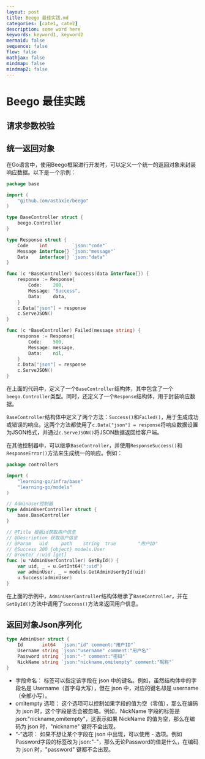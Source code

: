 ```yaml
---
layout: post
title: Beego 最佳实践.md
categories: [cate1, cate2]
description: some word here
keywords: keyword1, keyword2
mermaid: false
sequence: false
flow: false
mathjax: false
mindmap: false
mindmap2: false
---
```

# Beego 最佳实践

## 请求参数校验



## 统一返回对象

在Go语言中，使用Beego框架进行开发时，可以定义一个统一的返回对象来封装响应数据。以下是一个示例：

```go
package base

import (
	"github.com/astaxie/beego"
)

type BaseController struct {
	beego.Controller
}

type Response struct {
	Code    int         `json:"code"`
	Message interface{} `json:"message"`
	Data    interface{} `json:"data"`
}

func (c *BaseController) Success(data interface{}) {
	response := Response{
		Code:    200,
		Message: "Success",
		Data:    data,
	}
	c.Data["json"] = response
	c.ServeJSON()
}

func (c *BaseController) Failed(message string) {
	response := Response{
		Code:    500,
		Message: message,
		Data:    nil,
	}
	c.Data["json"] = response
	c.ServeJSON()
}

```



在上面的代码中，定义了一个`BaseController`结构体，其中包含了一个`beego.Controller`类型。同时，还定义了一个`Response`结构体，用于封装响应数据。

`BaseController`结构体中定义了两个方法：`Success()`和`Failed()`，用于生成成功或错误的响应。这两个方法都使用了`c.Data["json"] = response`将响应数据设置为JSON格式，并通过`c.ServeJSON()`将JSON数据返回给客户端。

在其他控制器中，可以继承`BaseController`，并使用`ResponseSuccess()`和`ResponseError()`方法来生成统一的响应。例如：



```go
package controllers

import (
	"learning-go/infra/base"
	"learning-go/models"
)

// AdminUser控制器
type AdminUserController struct {
	base.BaseController
}

// @Title 根据id获取用户信息
// @Description 获取用户信息
// @Param	uid		path 	string	true		"用户ID"
// @Success 200 {object} models.User
// @router /:uid [get]
func (u *AdminUserController) GetById() {
	var uid, _ = u.GetInt64(":uid")
	var adminUser, _ = models.GetAdminUserById(uid)
	u.Success(adminUser)
}
```



在上面的示例中，`AdminUserController`结构体继承了`BaseController`，并在`GetById()`方法中调用了`Success()`方法来返回用户信息。



## 返回对象Json序列化

```go
type AdminUser struct {
	Id       int64  `json:"id" comment:"用户ID"`
	Username string `json:"username" comment:"用户名"`
	Password string `json:"-" comment:"密码"`
	NickName string `json:"nickname,omitempty" comment:"昵称"`
}
```



- 字段命名： 标签可以指定该字段在 json 中的键名。例如，虽然结构体中的字段名是 Username（首字母大写），但在 json 中，对应的键名却是 username（全部小写）。
- omitempty 选项： 这个选项可以控制如果字段的值为空（零值），那么在编码为 json 时，这个字段是否会被忽略。例如，NickName 字段的标签是 json:"nickname,omitempty"，这表示如果 NickName 的值为空，那么在编码为 json 时，"nickname" 键将不会出现。
- “-“选项： 如果不想让某个字段在 json 中出现，可以使用 - 选项。例如Password字段的标签改为 json:"-"，那么无论Password的值是什么，在编码为 json 时，"password" 键都不会出现。
